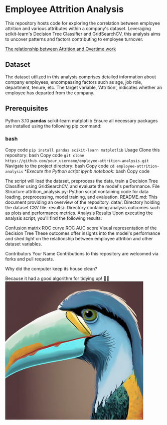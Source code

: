 # Employee Attrition Analysis
This repository hosts code for exploring the correlation between employee attrition and various attributes within a company's dataset. Leveraging scikit-learn's Decision Tree Classifier and GridSearchCV, this analysis aims to uncover patterns and factors contributing to employee turnover.


[The relationship between Attrition and Overtime work](https://work.chron.com/effects-improper-overtime-scheduling-employee-performance-4725.html) 

## Dataset
The dataset utilized in this analysis comprises detailed information about company employees, encompassing factors such as age, job role, department, tenure, etc. The target variable, 'Attrition', indicates whether an employee has departed from the company.

## Prerequisites
Python 3.10
**pandas**
scikit-learn
matplotlib
Ensure all necessary packages are installed using the following pip command:

### bash
Copy code
`pip install pandas scikit-learn matplotlib`
Usage
Clone this repository:
bash
Copy code
`git clone https://github.com/your_username/employee-attrition-analysis.git`
Navigate to the project directory:
bash
Copy code
`cd employee-attrition-analysis`
**Execute the Python script ipynb notebook*:
bash
Copy code

The script will load the dataset, preprocess the data, train a Decision Tree Classifier using GridSearchCV, and evaluate the model's performance.
File Structure
attrition_analysis.py: Python script containing code for data loading, preprocessing, model training, and evaluation.
README.md: This document providing an overview of the repository.
data/: Directory holding the dataset CSV file.
results/: Directory containing analysis outcomes such as plots and performance metrics.
Analysis Results
Upon executing the analysis script, you'll find the following results:

Confusion matrix
ROC curve
ROC AUC score
Visual representation of the Decision Tree
These outcomes offer insights into the model's performance and shed light on the relationship between employee attrition and other dataset variables.

Contributors
Your Name
Contributions to this repository are welcomed via forks and pull requests.

Why did the computer keep its house clean?

Because it had a good algorithm for tidying up! 🧹🤖
![Toucan](toucan_head.png)



